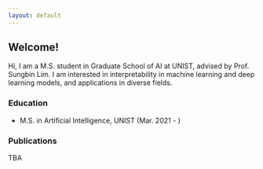 ```yaml
---
layout: default
---
```


## Welcome!
Hi, I am a M.S. student in Graduate School of AI at UNIST, advised by Prof. Sungbin Lim. I am interested in interpretability in machine learning and deep learning models, and applications in diverse fields.

### Education
- M.S. in Artificial Intelligence, UNIST (Mar. 2021 - )

### Publications 
TBA


